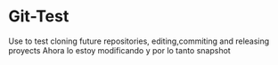 # Git-Test
Use to test cloning future repositories, editing,commiting and releasing proyects
Ahora lo estoy modificando y por lo tanto snapshot

